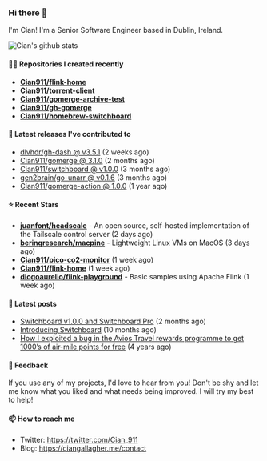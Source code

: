 ### Hi there 👋

I'm Cian! I'm a Senior Software Engineer based in Dublin, Ireland.

![Cian's github stats](https://github-readme-stats.vercel.app/api?username=CIan911&theme=dracula&show_icons=true)

#### 👨‍💻 Repositories I created recently
- **[Cian911/flink-home](https://github.com/Cian911/flink-home)**
- **[Cian911/torrent-client](https://github.com/Cian911/torrent-client)**
- **[Cian911/gomerge-archive-test](https://github.com/Cian911/gomerge-archive-test)**
- **[Cian911/gh-gomerge](https://github.com/Cian911/gh-gomerge)**
- **[Cian911/homebrew-switchboard](https://github.com/Cian911/homebrew-switchboard)**

#### 🚀 Latest releases I've contributed to


- [dlvhdr/gh-dash @ v3.5.1](https://github.com/dlvhdr/gh-dash/releases/tag/v3.5.1) (2 weeks ago)
- [Cian911/gomerge @ 3.1.0](https://github.com/Cian911/gomerge/releases/tag/3.1.0) (2 months ago)
- [Cian911/switchboard @ v1.0.0](https://github.com/Cian911/switchboard/releases/tag/v1.0.0) (3 months ago)
- [gen2brain/go-unarr @ v0.1.6](https://github.com/gen2brain/go-unarr/releases/tag/v0.1.6) (3 months ago)
- [Cian911/gomerge-action @ 1.0.0](https://github.com/Cian911/gomerge-action/releases/tag/1.0.0) (1 year ago)

#### ⭐ Recent Stars


- **[juanfont/headscale](https://github.com/juanfont/headscale)** - An open source, self-hosted implementation of the Tailscale control server (2 days ago)
- **[beringresearch/macpine](https://github.com/beringresearch/macpine)** - Lightweight Linux VMs on MacOS (3 days ago)
- **[Cian911/pico-co2-monitor](https://github.com/Cian911/pico-co2-monitor)** (1 week ago)
- **[Cian911/flink-home](https://github.com/Cian911/flink-home)** (1 week ago)
- **[diogoaurelio/flink-playground](https://github.com/diogoaurelio/flink-playground)** - Basic samples using Apache Flink (1 week ago)

#### 📄 Latest posts
- [Switchboard v1.0.0 and Switchboard Pro](https://ciangallagher.me/2022/09/17/Switchboard-v1-and-pro/) (2 months ago)
- [Introducing Switchboard](https://ciangallagher.me/2022/01/28/Introducing-switchboard/) (10 months ago)
- [How I exploited a bug in the Avios Travel rewards programme to get 1000’s of air-mile points for free](https://ciangallagher.me/2018/04/21/How-i-exploited-a-bug-in-the-avios-travel-rewards-system/) (4 years ago)

#### 💬 Feedback

If you use any of my projects, I'd love to hear from you! Don't be shy and let me know what you liked
and what needs being improved. I will try my best to help!

#### 📫 How to reach me

- Twitter: https://twitter.com/Cian_911
- Blog: https://ciangallagher.me/contact
